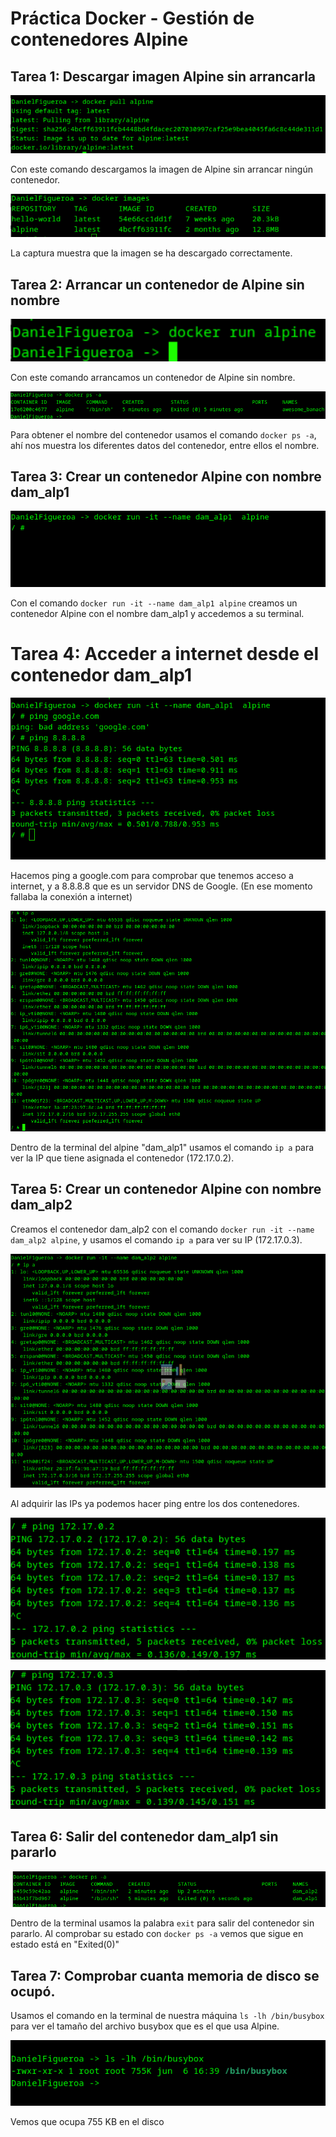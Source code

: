 # Práctica Docker - Gestión de contenedores Alpine

## Tarea 1: Descargar imagen Alpine sin arrancarla

![MaquinaDescargarSinArrancar](img.png)

Con este comando descargamos la imagen de Alpine sin arrancar ningún contenedor.

![imagenes](img_1.png)

La captura muestra que la imagen se ha descargado correctamente.

## Tarea 2: Arrancar un contenedor de Alpine sin nombre

![arrancarContenedor](img_2.png)

Con este comando arrancamos un contenedor de Alpine sin nombre.

![nombreImagen](img_3.png)

Para obtener el nombre del contenedor usamos el comando `docker ps -a`, ahí nos muestra los diferentes datos del contenedor, entre ellos el nombre.

## Tarea 3: Crear un contenedor Alpine con nombre dam_alp1

![creadaDam_alp1](img_4.png)

Con el comando `docker run -it --name dam_alp1 alpine` creamos un contenedor Alpine con el nombre dam_alp1 y accedemos a su terminal.

# Tarea 4: Acceder a internet desde el contenedor dam_alp1

![accediendoAGoogle](img_5.png)

Hacemos ping a google.com para comprobar que tenemos acceso a internet, y a 8.8.8.8 que es un servidor DNS de Google.
(En ese momento fallaba la conexión a internet)

![ipDam_alp1](img_6.png)

Dentro de la terminal del alpine "dam_alp1" usamos el comando `ip a` para ver la IP que tiene asignada el contenedor (172.17.0.2).

## Tarea 5: Crear un contenedor Alpine con nombre dam_alp2

Creamos el contenedor dam_alp2 con el comando `docker run -it --name dam_alp2 alpine`, y usamos el comando `ip a` para ver su IP (172.17.0.3).

![crear_alp2](img_9.png)

Al adquirir las IPs ya podemos hacer ping entre los dos contenedores.

![pingAlp1Alp2](img_10.png)

![pingAlp2Alp1](img_11.png)

## Tarea 6: Salir del contenedor dam_alp1 sin pararlo

![SalidDelContenedor](img_12.png)

Dentro de la terminal usamos la palabra `exit` para salir del contenedor sin pararlo.
Al comprobar su estado con `docker ps -a` vemos que sigue en estado está en "Exited(0)"

## Tarea 7: Comprobar cuanta memoria de disco se ocupó.

Usamos el comando en la terminal de nuestra máquina `ls -lh /bin/busybox` para ver el tamaño del archivo busybox que es el que usa Alpine.

![TamañoDisco](img_13.png)

Vemos que ocupa 755 KB en el disco

